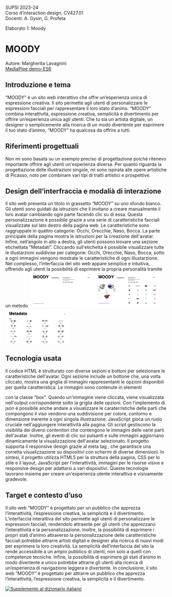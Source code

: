 SUPSI 2023-24  
Corso d’interaction design, CV427.01  
Docenti: A. Gysin, G. Profeta  

Elaborato 1: Moody  

# MOODY
Autore: Margherita Lavagnini  
[MediaPipe demo-ES6](https://margheritalavagnini.github.io/MOODY/)


## Introduzione e tema
“MOODY” è un sito web interattivo che offre un’esperienza unica di espressione creativa. Il sito permette agli utenti di personalizzare le espressioni facciali per rappresentare il loro stato d’animo. “MOODY” combina interattività, espressione creativa, semplicità e divertimento per offrire un’esperienza unica agli utenti. Che tu sia un artista digitale, un designer o semplicemente alla ricerca di un modo divertente per esprimere il tuo stato d’animo, “MOODY” ha qualcosa da offrire a tutti.


## Riferimenti progettuali
Non mi sono basata su un esempio preciso di progettazione poiché ritenevo importante offrire agli utenti un'esperienza diversa. Per quanto riguarda la progettazione delle illustrazioni singole, mi sono ispirata alle opere artistiche di Picasso, noto per combinare vari tipi di tratti artistici e prospettive.


## Design dell’interfraccia e modalià di interazione
Il sito web presenta un titolo in grassetto “MOODY” su uno sfondo bianco. Gli utenti sono guidati da istruzioni che li invitano a creare manualmente il loro avatar cambiando ogni parte facendo clic su di essa. Questa personalizzazione è possibile grazie a una serie di caratteristiche facciali visualizzate sul lato destro della pagina web. Le caratteristiche sono raggruppate in quattro categorie: Occhi, Orecchie, Naso, Bocca. La parte principale della pagina mostra le istruzioni per la creazione dell'avatar. Infine, nell’angolo in alto a destra, gli utenti possono trovare una sezione etichettata “Metadati”. Cliccando sull'etichetta è possibile visualizzare tutte le illustarzioni suddivise per categorie: Occhi, Orecchie, Naso, Bocca; sotto a ogni immagini vengono mostrate le caratteristiche di ogni illustarzione.  Nel complesso, l’interfaccia del sito web appare semplice e intuitiva, offrendo agli utenti la possibilità di esprimere la propria personalità tramite un metodo 
[<img src="doc/Lavagnini-Margherita_MOODY-progetto_01.jpg" width="200">]()
[<img src="doc/Lavagnini-Margherita_MOODY-progetto_02.jpg" width="200">]()
[<img src="doc/Lavagnini-Margherita_MOODY-progetto_03.jpg" width="200">]()


## Tecnologia usata
Il codice HTML è strutturato con diverse sezioni e bottoni per selezionare le caratteristiche dell'avatar. Ogni sezione include un bottone che, una volta cliccato, mostra una griglia di immagini rappresentanti le opzioni disponibili per quella caratteristica. Le immagini sono contenute in elementi <div> con la classe "box". Quando un'immagine viene cliccata, viene visualizzata nell'output corrispondente sotto la griglia delle opzioni.
Con l'implemento di json è possibile anche andare a visualizzare le caraterristiche delle parti che compongono il viso vendono una suddivisione per colore, contorno e dimensione inerente a ogni singola illustrazione.
JavaScript gioca un ruolo cruciale nell'aggiungere interattività alla pagina. Gli script gestiscono la visibilità dei diversi contenitori che contengono le immagini delle varie parti dell'avatar. Inoltre, gli eventi di clic sui pulsanti e sulle immagini aggiornano dinamicamente la visualizzazione dell'avatar selezionato.
Il progetto supporta il responsive design grazie al meta tag <meta name="viewport" content="width=device-width, initial-scale=1.0">, che garantisce una corretta visualizzazione su dispositivi con schermi di diverse dimensioni.
In sintesi, il progetto utilizza HTML5 per la struttura della pagina, CSS per lo stile e il layout, JavaScript per l'interattività, immagini per le risorse visive e responsive design per adattarsi a vari dispositivi. Queste tecnologie lavorano insieme per creare un'esperienza utente interattiva e visivamente gradevole.


## Target e contesto d’uso
Il sito web “MOODY” è progettato per un pubblico che apprezza l’interattività, l’espressione creativa, la semplicità e il divertimento. L’interfaccia interattiva del sito permette agli utenti di personalizzare le espressioni facciali, rendendolo attraente per gli utenti che apprezzano l’interattività e la personalizzazione. Inoltre, la possibilità di esprimere i propri stati d’animo attraverso la personalizzazione delle caratteristiche facciali potrebbe attrarre artisti digitali e designer alla ricerca di nuovi modi per esprimere la loro creatività. La semplicità dell’interfaccia del sito la rende accessibile a un ampio pubblico di utenti, non solo a quelli con competenze tecniche. Infine, la possibilità di esprimere gli stati d’animo in modo divertente e unico potrebbe attrarre gli utenti alla ricerca di un’esperienza di navigazione leggera e divertente. In conclusione, il sito web “MOODY” è progettato per attrarre un pubblico che apprezza l’interattività, l’espressione creativa, la semplicità e il divertimento.

[<img src="doc/munari.jpg" width="300" alt="Supplemento al dizionario italiano">]()
